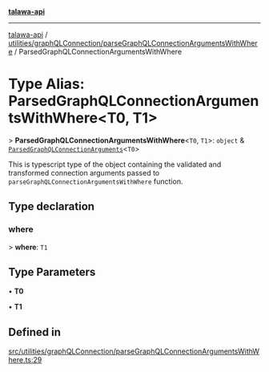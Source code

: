 [**talawa-api**](../../../../README.md)

***

[talawa-api](../../../../modules.md) / [utilities/graphQLConnection/parseGraphQLConnectionArgumentsWithWhere](../README.md) / ParsedGraphQLConnectionArgumentsWithWhere

# Type Alias: ParsedGraphQLConnectionArgumentsWithWhere\<T0, T1\>

\> **ParsedGraphQLConnectionArgumentsWithWhere**\<`T0`, `T1`\>: `object` & [`ParsedGraphQLConnectionArguments`](../../parseGraphQLConnectionArguments/type-aliases/ParsedGraphQLConnectionArguments.md)\<`T0`\>

This is typescript type of the object containing the validated and transformed connection
arguments passed to `parseGraphQLConnectionArgumentsWithWhere` function.

## Type declaration

### where

\> **where**: `T1`

## Type Parameters

• **T0**

• **T1**

## Defined in

[src/utilities/graphQLConnection/parseGraphQLConnectionArgumentsWithWhere.ts:29](https://github.com/PalisadoesFoundation/talawa-api/blob/4b5c74fd36bcfc2e36f3a06b67d517e865c188be/src/utilities/graphQLConnection/parseGraphQLConnectionArgumentsWithWhere.ts#L29)
